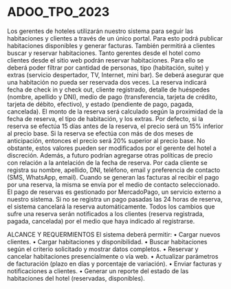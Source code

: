 # ADOO_TPO_2023
Los gerentes de hoteles utilizarán nuestro sistema para seguir las habitaciones y
clientes a través de un único portal. Para esto podrá publicar habitaciones disponibles y 
generar facturas. También permitirá a clientes buscar y reservar habitaciones.
Tanto gerentes desde el hotel como clientes desde el sitio web podrán reservar 
habitaciones. Para ello se deberá poder filtrar por cantidad de personas, tipo
(habitación, suite) y extras (servicio despertador, TV, Internet, mini bar). Se deberá 
asegurar que una habitación no pueda ser reservada dos veces. La reserva indicará 
fecha de check in y check out, cliente registrado, detalle de huéspedes (nombre, 
apellido y DNI), medio de pago (transferencia, tarjeta de crédito, tarjeta de débito, 
efectivo), y estado (pendiente de pago, pagada, cancelada).
El monto de la reserva será calculado según la proximidad de la fecha de reserva, el 
tipo de habitación, y los extras. Por defecto, si la reserva se efectúa 15 días antes de la 
reserva, el precio será un 15% inferior al precio base. Si la reserva se efectúa con más 
de dos meses de anticipación, entonces el precio será 20% superior al precio base. No 
obstante, estos valores pueden ser modificados por el gerente del hotel a discreción. 
Además, a futuro podrían agregarse otras políticas de precio con relación a la 
antelación de la fecha de reserva.
Por cada cliente se registra su nombre, apellido, DNI, teléfono, email y preferencia de 
contacto (SMS, WhatsApp, email). Cuando se generan las facturas al recibir el pago 
por una reserva, la misma se envía por el medio de contacto seleccionado. El pago de 
reservas es gestionado por MercadoPago, un servicio externo a nuestro sistema. Si no 
se registra un pago pasadas las 24 horas de reserva, el sistema cancelará la reserva 
automáticamente.
Todos los cambios que sufre una reserva serán notificados a los clientes (reserva
registrada, pagada, cancelada) por el medio que haya indicado al registrarse.

ALCANCE Y REQUERMIENTOS
El sistema deberá permitir:
• Cargar nuevos clientes.
• Cargar habitaciones y disponibilidad.
• Buscar habitaciones según el criterio solicitado y mostrar datos completos.
• Reservar y cancelar habitaciones presencialmente o vía web.
• Actualizar parámetros de facturación (plazo en días y porcentaje de variación).
• Enviar facturas y notificaciones a clientes.
• Generar un reporte del estado de las habitaciones del hotel (reservadas, 
disponibles).
